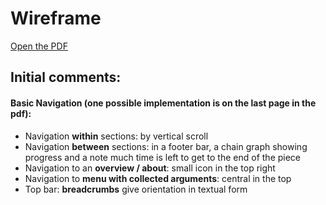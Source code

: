 # Wireframe

[Open the PDF](https://github.com/felixbuchholz/thesis/blob/master/visualizing/design-drafts/wireframe/wireframe.pdf)

## Initial comments:

#### Basic Navigation (one possible implementation is on the last page in the pdf):

- Navigation **within** sections: by vertical scroll
- Navigation **between** sections: in a footer bar, a chain graph showing progress and a note much time is left to get to the end of the piece
- Navigation to an **overview / about**: small icon in the top right
- Navigation to **menu with collected arguments**: central in the top
- Top bar: **breadcrumbs** give orientation in textual form
